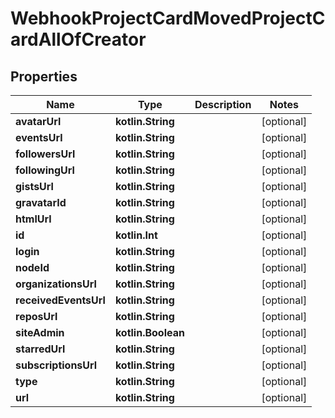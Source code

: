 
# WebhookProjectCardMovedProjectCardAllOfCreator

## Properties
Name | Type | Description | Notes
------------ | ------------- | ------------- | -------------
**avatarUrl** | **kotlin.String** |  |  [optional]
**eventsUrl** | **kotlin.String** |  |  [optional]
**followersUrl** | **kotlin.String** |  |  [optional]
**followingUrl** | **kotlin.String** |  |  [optional]
**gistsUrl** | **kotlin.String** |  |  [optional]
**gravatarId** | **kotlin.String** |  |  [optional]
**htmlUrl** | **kotlin.String** |  |  [optional]
**id** | **kotlin.Int** |  |  [optional]
**login** | **kotlin.String** |  |  [optional]
**nodeId** | **kotlin.String** |  |  [optional]
**organizationsUrl** | **kotlin.String** |  |  [optional]
**receivedEventsUrl** | **kotlin.String** |  |  [optional]
**reposUrl** | **kotlin.String** |  |  [optional]
**siteAdmin** | **kotlin.Boolean** |  |  [optional]
**starredUrl** | **kotlin.String** |  |  [optional]
**subscriptionsUrl** | **kotlin.String** |  |  [optional]
**type** | **kotlin.String** |  |  [optional]
**url** | **kotlin.String** |  |  [optional]




